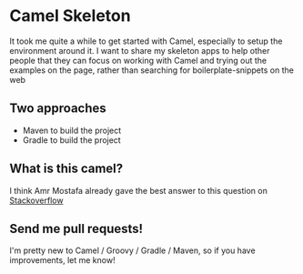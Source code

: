 # Camel Skeleton

It took me quite a while to get started with Camel, especially to setup the environment around it.
I want to share my skeleton apps to help other people that they can focus on working with Camel and trying
out the examples on the page, rather than searching for boilerplate-snippets on the web

## Two approaches

- Maven to build the project
- Gradle to build the project

## What is this camel?

I think Amr Mostafa already gave the best answer to this question on [Stackoverflow](http://stackoverflow.com/questions/8845186/what-exactly-is-apache-camel#answer-11540451)

## Send me pull requests!

I'm pretty new to Camel / Groovy / Gradle / Maven, so if you have improvements, let me know!
